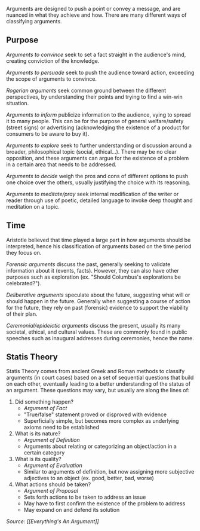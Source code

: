 Arguments are designed to push a point or convey a message, and are nuanced in what they achieve and how. There are many different ways of classifying arguments.

## Purpose

*Arguments to convince* seek to set a fact straight in the audience's mind, creating conviction of the knowledge.

*Arguments to persuade* seek to push the audience toward action, exceeding the scope of arguments to convince.

*Rogerian arguments* seek common ground between the different perspectives, by understanding their points and trying to find a win-win situation.

*Arguments to inform* publicize information to the audience, vying to spread it to many people. This can be for the purpose of general welfare/safety (street signs) or advertising (acknowledging the existence of a product for consumers to be aware to buy it).

*Arguments to explore* seek to further understanding or discussion around a broader, philosophical topic (social, ethical...). There may be no clear opposition, and these arguments can argue for the existence of a problem in a certain area that needs to be addressed.

*Arguments to decide* weigh the pros and cons of different options to push one choice over the others, usually justifying the choice with its reasoning.

*Arguments to meditate/pray* seek internal modification of the writer or reader through use of poetic, detailed language to invoke deep thought and meditation on a topic.

## Time

Aristotle believed that time played a large part in how arguments should be interpreted, hence his classification of arguments based on the time period they focus on.

*Forensic arguments* discuss the past, generally seeking to validate information about it (events, facts). However, they can also have other purposes such as exploration (ex. "Should Columbus's explorations be celebrated?").

*Deliberative arguments* speculate about the future, suggesting what will or should happen in the future. Generally when suggesting a course of action for the future, they rely on past (forensic) evidence to support the viability of their plan.

*Ceremonial/epideictic arguments* discuss the present, usually its many societal, ethical, and cultural values. These are commonly found in public speeches such as inaugural addresses during ceremonies, hence the name.

## Statis Theory

Statis Theory comes from ancient Greek and Roman methods to classify arguments (in court cases) based on a set of sequential questions that build on each other, eventually leading to a better understanding of the status of an argument. These questions may vary, but usually are along the lines of:

1. Did something happen?
	- *Argument of Fact* 
	- "True/false" statement proved or disproved with evidence
	- Superficially simple, but becomes more complex as underlying axioms need to be established
2. What is its nature?
	- *Argument of Definition*
	- Arguments about relating or categorizing an object/action in a certain category
3. What is its quality?
	- *Argument of Evaluation*
	- Similar to arguments of definition, but now assigning more subjective adjectives to an object (ex. good, better, bad, worse)
4. What actions should be taken?
	- *Argument of Proposal*
	- Sets forth actions to be taken to address an issue
	- May have to first confirm the existence of the problem to address
	- May expand on and defend its solution

*Source: [[Everything's An Argument]]*
